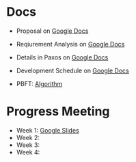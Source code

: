 # Docs

- Proposal on [Google Docs](https://docs.google.com/document/d/1J18YpZpqwaM0XxCm4zxNAFFNMaO_zjU_IuaDIv8VGSs/edit)
- Reqiurement Analysis on [Google Docs](https://docs.google.com/document/d/1lca022pxiIHa9P9_-qJ4WEbZcf5I0P-kFQouHtddy_s/edit)
- Details in Paxos on [Google Docs](https://docs.google.com/document/d/1Rc6TjCQHSOd02G2nMbNhzKakwmurmYb2l3vDh3nX-WQ/edit)
- Development Schedule on [Google Docs](https://docs.google.com/document/d/1tV4E1c8Vm7Iin2H4LkD_zJzCxWx7rC6frf65zZJMUqU/edit?usp=sharing)


- PBFT: [Algorithm](https://www.cnblogs.com/mafeng/p/8405375.html)

# Progress Meeting

- Week 1: [Google Slides](https://docs.google.com/presentation/d/1nogaM4YQtOlfbVANng0bbA4DE4OvF33kZ6pRAMRm2Ws/edit?usp=sharing)
- Week 2: []()
- Week 3: []()
- Week 4: []()
